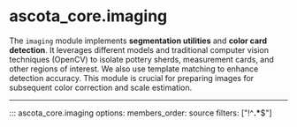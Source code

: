 # ascota_core.imaging

The `imaging` module implements **segmentation utilities** and **color card
detection**. It leverages different models and traditional computer vision
techniques (OpenCV) to isolate pottery sherds, measurement cards, and other
regions of interest. We also use template matching to enhance detection accuracy.
This module is crucial for preparing images for subsequent color correction 
and scale estimation.

---

::: ascota_core.imaging
    options:
      members_order: source
      filters: ["!^__.*__$"]
